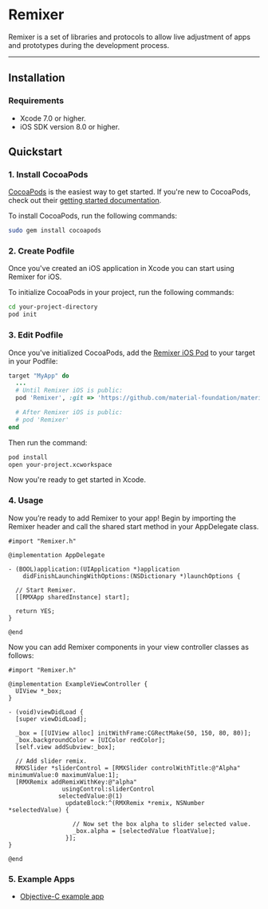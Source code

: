 # Remixer

Remixer is a set of libraries and protocols to allow live adjustment of apps and prototypes during
the development process.

- - -

## Installation

### Requirements

- Xcode 7.0 or higher.
- iOS SDK version 8.0 or higher.

## Quickstart

### 1. Install CocoaPods

[CocoaPods](https://cocoapods.org/) is the easiest way to get started. If you're new to CocoaPods,
check out their [getting started documentation](https://guides.cocoapods.org/using/getting-started.html).

To install CocoaPods, run the following commands:

~~~ bash
sudo gem install cocoapods
~~~

### 2. Create Podfile

Once you've created an iOS application in Xcode you can start using Remixer for iOS.

To initialize CocoaPods in your project, run the following commands:

~~~ bash
cd your-project-directory
pod init
~~~

### 3. Edit Podfile

Once you've initialized CocoaPods, add the [Remixer iOS Pod](https://cocoapods.org/pods/Remixer)
to your target in your Podfile:

~~~ ruby
target "MyApp" do
  ...
  # Until Remixer iOS is public:
  pod 'Remixer', :git => 'https://github.com/material-foundation/material-remixer-ios.git'

  # After Remixer iOS is public:
  # pod 'Remixer'
end
~~~

Then run the command:

~~~ bash
pod install
open your-project.xcworkspace
~~~

Now you're ready to get started in Xcode.

### 4. Usage

Now you’re ready to add Remixer to your app! Begin by importing the Remixer header and call the
shared start method in your AppDelegate class.

~~~ objc
#import "Remixer.h"

@implementation AppDelegate

- (BOOL)application:(UIApplication *)application
    didFinishLaunchingWithOptions:(NSDictionary *)launchOptions {

  // Start Remixer.
  [[RMXApp sharedInstance] start];

  return YES;
}

@end
~~~

Now you can add Remixer components in your view controller classes as follows:

~~~ objc
#import "Remixer.h"

@implementation ExampleViewController {
  UIView *_box;
}

- (void)viewDidLoad {
  [super viewDidLoad];

  _box = [[UIView alloc] initWithFrame:CGRectMake(50, 150, 80, 80)];
  _box.backgroundColor = [UIColor redColor];
  [self.view addSubview:_box];
  
  // Add slider remix.
  RMXSlider *sliderControl = [RMXSlider controlWithTitle:@"Alpha" minimumValue:0 maximumValue:1];
  [RMXRemix addRemixWithKey:@"alpha"
               usingControl:sliderControl
              selectedValue:@(1)
                updateBlock:^(RMXRemix *remix, NSNumber *selectedValue) {
                
                  // Now set the box alpha to slider selected value.
                  _box.alpha = [selectedValue floatValue];
                }];
}

@end
~~~

### 5. Example Apps

- [Objective-C example app](examples/)


